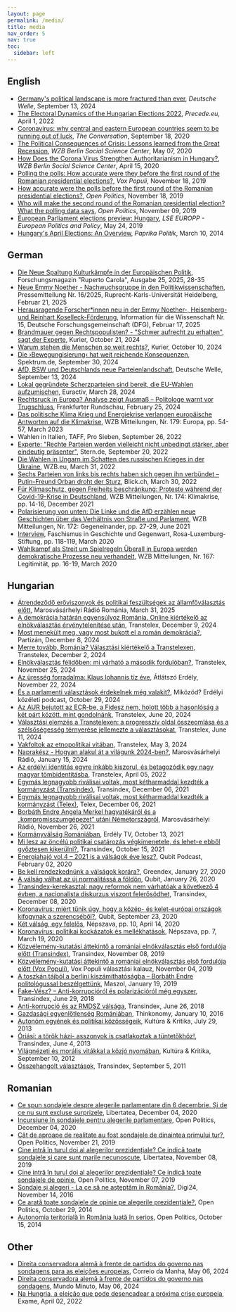 ```yaml
---
layout: page
permalink: /media/
title: media
nav_order: 5
nav: true
toc:
  sidebar: left
---
```


## English

- [Germany's political landscape is more fractured than ever](https://www.dw.com/en/germanys-political-landscape-is-more-fractured-than-ever/a-70211395), *Deutsche Welle*, September 13, 2024
- [The Electoral Dynamics of the Hungarian Elections 2022](https://precede.eu/index.php/2022/04/01/blog-the-electoral-dynamics-of-the-hungarian-elections-2022/), *Precede.eu*, April 1, 2022
- [Coronavirus: why central and eastern European countries seem to be running out of luck](https://theconversation.com/coronavirus-why-central-and-eastern-european-countries-seem-to-be-running-out-of-luck-146349), *The Conversation*, September 18, 2020
- [The Political Consequences of Crisis: Lessons learned from the Great Recession](https://www.wzb.eu/en/research/coronavirus-and-its-impact/the-political-consequences-of-crisis-lessons-learned-from-tbyhe-great-recession), *WZB Berlin Social Science Center*, May 07, 2020
- [How Does the Corona Virus Strengthen Authoritarianism in Hungary?](https://www.wzb.eu/en/research/corona-und-die-folgen/how-does-the-corona-virus-strengthen-authoritarianism-in-hungary), *WZB Berlin Social Science Center*, April 15, 2020
- [Polling the polls: How accurate were they before the first round of the Romanian presidential elections?](https://kozvelemeny.wordpress.com/2019/11/18/polling-the-polls-how-accurate-were-they-before-the-first-round-of-the-romanian-presidential-elections/), *Vox Populi*, November 18, 2019
- [How accurate were the polls before the first round of the Romanian presidential elections?](https://www.openpolitics.ro/how-accurate-were-the-polls-before-the-first-round-of-the-romanian-presidential-elections/), *Open Politics*, November 18, 2019
- [Who will make the second round of the Romanian presidential election? What the polling data says](https://www.openpolitics.ro/who-will-make-the-second-round-of-the-romanian-presidential-election-what-the-polling-data-says/), *Open Politics*, November 09, 2019
- [European Parliament elections preview: Hungary](https://blogs.lse.ac.uk/europpblog/2019/05/24/european-parliament-elections-preview-hungary/), *LSE EUROPP - European Politics and Policy*, May 24, 2019
- [Hungary's April Elections: An Overview](http://www.paprikapolitik.com/2014/03/hungarys-april-elections-an-overview/), *Paprika Politik*, March 10, 2014

## German

- [Die Neue Spaltung Kulturkämpfe in der Europäischen Politik](https://heiup.uni-heidelberg.de/journals/rupertocarola/issue/view/2460/449), Forschungsmagazin "Ruperto Carola", Ausgabe 25, 2025, 28-35
- [Neue Emmy Noether - Nachwuchsgruppe in den Politikwissenschaften](https://www.uni-heidelberg.de/de/newsroom/neue-emmy-noether-nachwuchsgruppe-in-den-politikwissenschaften), Pressemitteilung Nr. 16/2025, Ruprecht-Karls-Universität Heidelberg, Februar 21, 2025
- [Herausragende Forscher*innen neu in der Emmy Noether-, Heisenberg- und Reinhart Koselleck-Förderung](https://www.dfg.de/de/aktuelles/neuigkeiten-themen/info-wissenschaft/2025/ifw-25-15), Information für die Wissenschaft Nr. 15, Deutsche Forschungsgemeinschaft (DFG), Februar 17, 2025
- [Brandmauer gegen Rechtspopulisten? - "Schwer aufrecht zu erhalten", sagt der Experte](https://kurier.at/politik/ausland/endre-borbath-ungarn-orban-migration-rechts-populisten-radikale/402962847), Kurier, October 21, 2024
- [Warum stehen die Menschen so weit rechts?](https://kurier.at/politik/ausland/warum-rechtspopulismus-gruende-fpoe-kickl-afd/402959253), Kurier, October 10, 2024
- [Die ›Bewegungisierung‹ hat weit reichende Konsequenzen](https://www.spektrum.de/news/demokratieforschung-der-umbruch-der-parteienlandschaft-in-europa/2234819), Spektrum.de, September 30, 2024
- [AfD, BSW und Deutschlands neue Parteienlandschaft](https://www.dw.com/de/afd-bsw-und-die-neue-deutsche-parteienlandschaft/a-70198879), Deutsche Welle, September 13, 2024
- [Lokal gegründete Scherzparteien sind bereit, die EU-Wahlen aufzumischen](https://allnewspress.com/deutsch/lokal-gegrundete-scherzparteien-sind-bereit-die-eu-wahlen-aufzumischen-euractiv/), Euractiv, March 28, 2024
- [Rechtsruck in Europa? Analyse zeigt Ausmaß – Politologe warnt vor Trugschluss](https://www.fr.de/politik/rechtsruck-europa-wahl-analyse-afd-fpoe-orban-populisten-extremisten-umfrage-hoehenflug-92852846.html), Frankfurter Rundschau, February 25, 2024
- [Das politische Klima Krieg und Energiekrise verlangen europäische Antworten auf die Klimakrise](https://bibliothek.wzb.eu/fulltext/journal-vt/wzb-mitteilungen/wm2023_179.pdf), WZB Mitteilungen, Nr. 179: Europa, pp. 54-57, March 2023
- Wahlen in Italien, TAFF, Pro Sieben, September 26, 2022
- [Experte: "Rechte Parteien werden vielleicht nicht unbedingt stärker, aber eindeutig präsenter"](https://www.stern.de/amp/politik/deutschland/experte-erklaert-was-rechte-parteien-in-europa-verbindet---und-was-sie-trennt-32737888.html), Stern.de, September 20, 2022
- [Die Wahlen in Ungarn im Schatten des russischen Krieges in der Ukraine](https://wzb.eu/de/forschung/krieg-in-europa-ursachen-und-folgen/die-wahlen-in-ungarn-im-schatten-des-russischen-krieges-in-der-ukraine), WZB.eu, March 31, 2022
- [Sechs Parteien von links bis rechts haben sich gegen ihn verbündet – Putin-Freund Orban droht der Sturz](https://www.blick.ch/ausland/sechs-parteien-von-links-bis-rechts-haben-sich-gegen-ihn-verbuendet-putin-freund-orban-droht-der-sturz-id17361617.html), Blick.ch, March 30, 2022
- [Für Klimaschutz, gegen Freiheits beschränkung: Proteste während der Covid-19-Krise in Deutschland](https://bibliothek.wzb.eu/artikel/2021/f-24370.pdf), WZB Mitteilungen, Nr. 174: Klimakrise, pp. 14-16, December 2021
- [Polarisierung von unten: Die Linke und die AfD erzählen neue Geschichten über das Verhältnis von Straße und Parlament](https://bibliothek.wzb.eu/artikel/2021/f-23997.pdf), WZB Mitteilungen, Nr. 172: Gegeneinander, pp. 27-29, June 2021
- [Interview](https://www.rosalux.de/fileadmin/rls_uploads/pdfs/Manuskripte/Manuskripte_26_Faschismusstudie.pdf), Faschismus in Geschichte und Gegenwart, Rosa-Luxemburg-Stiftung, pp. 118-119, March 2020
- [Wahlkampf als Streit um Spielregeln Überall in Europa werden demokratische Prozesse neu verhandelt](https://bibliothek.wzb.eu/artikel/2020/f-22765.pdf), WZB Mitteilungen, Nr. 167: Legitimität, pp. 16-19, March 2020

## Hungarian

- [Átrendeződő erőviszonyok és politikai feszültségek az államfőválasztás előtt](https://www.marosvasarhelyiradio.ro/musorok/atrendezodo-eroviszonyok-es-politikai-feszultsegek-az-allamfovalasztas-elott/), Marosvásárhelyi Rádió Románia, March 31, 2025
- [A demokrácia határán egyensúlyoz Románia. Online kiértékelő az elnökválasztás érvénytelenítése után](https://www.facebook.com/transtelex.ro/videos/1263742478009943/), Transtelex, December 9, 2024
- [Most menekült meg, vagy most bukott el a román demokrácia?](https://www.youtube.com/watch?v=PDCQnYUQyhI), Partizán, December 8, 2024
- [Merre tovább, Románia? Választási kiértékelő a Transtelexen](https://www.facebook.com/transtelex.ro/videos/1107027087740249/), Transtelex, December 2, 2024
- [Elnökválasztás félidőben: mi várható a második fordulóban?](https://www.facebook.com/transtelex.ro/videos/873902298066921/), Transtelex, November 25, 2024
- [Az üresség forradalma: Klaus Iohannis tíz éve](https://www.youtube.com/watch?v=chD5D6lawAg), Átlátszó Erdély, November 22, 2024
- [És a parlamenti választások érdekelnek még valakit?](https://www.youtube.com/watch?v=Kjm_S6XhHwU), Miközöd? Erdélyi közéleti podcast, October 29, 2024
- [Az AUR bejutott az ECR-be, a Fidesz nem, holott több a hasonlóság a két párt között, mint gondolnánk](https://transtelex.ro/kozelet/2024/06/20/ep-valasztasok-aur-ecr-fidesz-elemzes), Transtelex, June 20, 2024
- [Választási elemzés a Transtelexen: a progresszív oldal összeomlása és a szélsőségesség térnyerése jellemezte a választásokat](https://transtelex.ro/kozelet/2024/06/11/valasztasi-kiertekelo-online-beszelgetes-osszefoglalo), Transtelex, June 11, 2024
- [Vakfoltok az etnopolitikai vitában](https://transtelex.ro/velemeny/2024/05/03/vakfoltok-az-etnopolitikai-vitaban-borbath-endre), Transtelex, May 3, 2024
- [Naprakész - Hogyan alakul át a világunk 2024-ben?](https://open.spotify.com/episode/7JJYSjGLIr19guJLY8WKuM?si=mFZBZDEFQnuYbAOVeKvtlg&nd=1&dlsi=bd3eff2a227f4b11), Marosvásárhelyi Rádió, January 15, 2024
- [Az erdélyi identitás egyre inkább kiszorul, és betagozódik egy nagy magyar tömbidentitásba](https://transtelex.ro/kozelet/2022/04/05/borbath-endre-valasztasok-fidesz-rmdsz-viszony), Transtelex, April 05, 2022
- [Egymás legnagyobb riválisai voltak, most kétharmaddal kezdték a kormányzást (Transindex)](https://itthon.transindex.ro/?cikk=29307&egymas_legnagyobb_rivalisai_voltak_most_ketharmaddal_kezdtek_a_kormanyzast), Transindex, December 06, 2021
- [Egymás legnagyobb riválisai voltak, most kétharmaddal kezdték a kormányzást (Telex)](https://telex.hu/kulfold/2021/12/05/romania-nagykoalicio-kormany-ketharmad-liberalis-szocialdemokrata-part), Telex, December 06, 2021
- [Borbáth Endre Angela Merkel hagyatékáról és a „kompromisszumgépezet” utáni Németországról](https://www.marosvasarhelyiradio.ro/musorok/borbath-endre-angela-merkel-hagyatekarol-es-a-kompromisszumgepezet-utani-nemetorszagrol/?fbclid=IwAR18zFHR4mEhWqnHBhSWLBrK72K6DFKQ_QQLVuk_GAoiduvWIGqBXi0Hwr8), Marosvásárhelyi Rádió, November 26, 2021
- [Kormányválság Romániában](https://www.facebook.com/erdelytv/videos/573539180642437), Erdély TV, October 13, 2021
- [Mi lesz az öncélú politikai csatározás végkimenetele, és lehet-e ebből győztesen kikerülni?](https://itthon.transindex.ro/?cikk=29220&mi_lesz_az_oncelu_politikai_csatarozas_vegkimenetele_es_lehete_ebbol_gyoztesen_kikerulni?), Transindex, October 15, 2021
- [Energiahajó vol.4 – 2021 is a válságok éve lesz?](https://anchor.fm/qubithu/episodes/Energiahaj-vol-4--2021-is-a-vlsgok-ve-lesz-epnke4), Qubit Podcast, February 02, 2020
- [Be kell rendezkednünk a válságok korára?](https://greendex.hu/be-kell-rendezkednunk-a-valsagok-korara/), Greendex, January 27, 2020
- [A válság válhat az új normalitássá a földön](https://qubit.hu/2021/01/26/a-valsag-valhat-az-uj-normalitassa-a-foldon), Qubit, January 26, 2020
- [Transindex-kerekasztal: nagy reformok nem várhatóak a következő 4 évben, a nacionalista diskurzus viszont felerősödhet](https://itthon.transindex.ro/?cikk=28794&transindexkerekasztal_nagy_reformok_nem_varhatoak_a_kovetkezo_4_evben_a_nacionalista_diskurzus_viszont_felerosodhet), Transindex, December 08, 2020
- [Koronavírus: miért tűnik úgy, hogy a közép- és kelet-európai országok kifogynak a szerencséből?](https://qubit.hu/2020/09/23/koronavirus-miert-tunik-ugy-hogy-a-kozep-es-kelet-europai-orszagok-kifogynak-a-szerencsebol), Qubit, September 23, 2020
- [Két válság, egy felelős](https://nepszava.hu/3074395_ket-valsag-egy-felelos), Népszava, pp. 10, April 14, 2020
- [Koronavírus: politikai kockázatok és mellékhatások](https://nepszava.hu/3071283_koronavirus-politikai-kockazatok-es-mellekhatasok), Népszava, pp. 7, March 19, 2020
- [Közvélemény-kutatási áttekintő a romániai elnökválasztás első fordulója előtt (Transindex)](http://itthon.transindex.ro/?cikk=28116&kozvelemenykutatasi_attekinto_az_elnokvalasztas_elso_forduloja_elott), Transindex, November 08, 2019
- [Közvélemény-kutatási áttekintő a romániai elnökválasztás első fordulója előtt (Vox Populi)](https://kozvelemeny.wordpress.com/2019/11/04/kozvelemeny-kutatasi-attekinto-a-romaniai-elnokvalasztas-elso-forduloja-elott/), Vox Populi választási kalauz, November 04, 2019
- [A toszkán tájból a berlini kiszámíthatóságba – Borbáth Endre politológussal beszélgettünk](http://www.maszol.ro/index.php/tarsadalom/106934-a-toszkan-tajbol-a-berlini-kiszamithatosagba-borbath-endre-politologussal-beszelgettunk), Maszol, January 19, 2019
- [Fake-Vész? – Anti-korrupcióról és polarizációról még egyszer](http://welemeny.transindex.ro/?cikk=27310&FakeVesz?_8211_Antikorrupciorol_es_polarizaciorol_meg_egyszer), Transindex, June 29, 2018
- [Anti-korrupció és az RMDSZ válsága](http://welemeny.transindex.ro/?cikk=27303&Antikorrupcio_es_az_RMDSZ_valsaga), Transindex, June 26, 2018
- [Gazdasági egyenlőtlenség Romániában](http://thinkonomy.ro/gazdas%C3%A1gi-egyenl%C5%91tlens%C3%A9g-rom%C3%A1ni%C3%A1ban), Thinkonomy, January 10, 2016
- [Autonóm egyének és politikai közösségeik](http://kuk.btk.ppke.hu/hu/content/auton%C3%B3m-egy%C3%A9nek-%C3%A9s-politikai-k%C3%B6z%C3%B6ss%C3%A9geik), Kultúra & Kritika, July 29, 2013
- [Óriási: a török házi- asszonyok is csatlakoztak a tüntetőkhöz!](http://vilag.transindex.ro/?cikk=20459&Oriasi_a_torok_hazi_asszonyok_is_csatlakoztak_a_tuntetokhoz!), Transindex, June 4, 2013
- [Világnézeti és morális vitákkal a közjó nyomában](http://kuk.btk.ppke.hu/hu/content/vil%C3%A1gn%C3%A9zeti-%C3%A9s-mor%C3%A1lis-vit%C3%A1kkal-k%C3%B6zj%C3%B3-nyom%C3%A1ban), Kultúra & Kritika, September 10, 2012
- [Összehangolt választások](http://welemeny.transindex.ro/?cikk=15317&Osszehangolt_valasztasok), Transindex, September 5, 2011

## Romanian

- [Ce spun sondajele despre alegerile parlamentare din 6 decembrie. Și de ce nu sunt excluse surprizele](https://www.libertatea.ro/stiri/sondaje-alegeri-parlamentare-6-decembrie-3306768), Libertatea, December 04, 2020
- [Incursiune în sondajele pentru alegerile parlamentare](https://www.openpolitics.ro/incursiune-in-sondajele-pentru-alegerile-parlamentare/), Open Politics, December 04, 2020
- [Cât de aproape de realitate au fost sondajele de dinaintea primului tur?](https://www.openpolitics.ro/cat-de-aproape-de-realitate-au-fost-sondajele-de-dinaintea-primului-tur/), Open Politics, November 21, 2019
- [Cine intră în turul doi al alegerilor prezidențiale? Ce indică toate sondajele și care sunt marile necunoscute](https://www.libertatea.ro/stiri/cine-intra-in-turul-doi-al-alegerilor-prezidentiale-ce-indica-toate-sondajele-2794689), Libertatea, November 08, 2019
- [Cine intră în turul doi al alegerilor prezidențiale? Ce indică toate sondajele de opinie](https://www.openpolitics.ro/cine-intra-in-turul-doi-al-alegerilor-prezidentiale-ce-indica-toate-sondajele-de-opinie/), Open Politics, November 07, 2019
- [Sondaje și alegeri - La ce să ne așteptăm în România?](https://www.digi24.ro/opinii/sondaje-si-alegeri-la-ce-sa-ne-asteptam-in-romania-612157), Digi24, November 14, 2016
- [Ce arată toate sondajele de opinie pe alegerile prezidențiale?](https://www.openpolitics.ro/ce-arata-toate-sondajele-de-opinie-pe-alegerile-prezidentiale/), Open Politics, October 29, 2014
- [Autonomia teritorială în România luată în serios](https://www.openpolitics.ro/autonomia-teritoriala-in-romania-luata-in-serios/), Open Politics, October 15, 2014

## Other

- [Direita conservadora alemã à frente de partidos do governo nas sondagens para as eleições europeias](https://www.cmjornal.pt/mais-cm/especiais/europa-viva/detalhe/direita-conservadora-alema-a-frente-de-partidos-do-governo-nas-sondagens-para-as-eleicoes-europeias), Correio da Manha, May 06, 2024
- [Direita conservadora alemã à frente de partidos do governo nas sondagens](https://www.noticiasaominuto.com/mundo/2554579/direita-conservadora-alema-a-frente-de-partidos-do-governo-nas-sondagens), Mundo Minuto, May 06, 2024
- [Na Hungria, a eleição que pode desencadear a próxima crise europeia](https://exame.com/mundo/eleicoes-hungria-orban/), Exame, April 02, 2022

